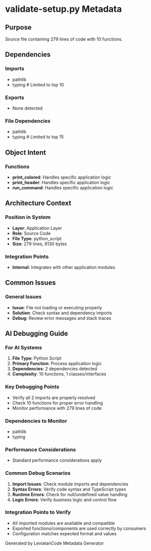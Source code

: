 # validate-setup.py Metadata

## Purpose
Source file containing 279 lines of code with 10 functions.

## Dependencies

### Imports
- pathlib
- typing  # Limited to top 10

### Exports
- None detected

### File Dependencies
- pathlib
- typing  # Limited to top 15

## Object Intent

### Functions
- **print_colored**: Handles specific application logic
- **print_header**: Handles specific application logic
- **run_command**: Handles specific application logic


## Architecture Context

### Position in System
- **Layer**: Application Layer
- **Role**: Source Code
- **File Type**: python_script
- **Size**: 279 lines, 9130 bytes

### Integration Points
- **Internal**: Integrates with other application modules

## Common Issues

### General Issues
- **Issue**: File not loading or executing properly
- **Solution**: Check syntax and dependency imports
- **Debug**: Review error messages and stack traces

## AI Debugging Guide

### For AI Systems
1. **File Type**: Python Script
2. **Primary Function**: Process application logic
3. **Dependencies**: 2 dependencies detected
4. **Complexity**: 10 functions, 1 classes/interfaces

### Key Debugging Points
- Verify all 2 imports are properly resolved
- Check 10 functions for proper error handling
- Monitor performance with 279 lines of code

### Dependencies to Monitor
- pathlib
- typing

### Performance Considerations
- Standard performance considerations apply

### Common Debug Scenarios
1. **Import Issues**: Check module imports and dependencies
2. **Syntax Errors**: Verify code syntax and TypeScript types
3. **Runtime Errors**: Check for null/undefined value handling
4. **Logic Errors**: Verify business logic and control flow

### Integration Points to Verify
- All imported modules are available and compatible
- Exported functions/components are used correctly by consumers
- Configuration matches expected format and values

Generated by LeviatanCode Metadata Generator
